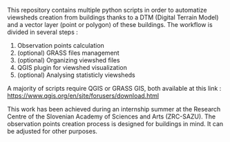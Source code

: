 This repository contains multiple python scripts in order to automatize viewsheds creation from buildings thanks to a DTM (Digital Terrain Model) and a vector layer (point or polygon) of these buildings. 
The workflow is divided in several steps :
1. Observation points calculation
2. (optional) GRASS files management
3. (optional) Organizing viewshed files
4. QGIS plugin for viewshed visualization
5. (optional) Analysing statisticly viewsheds

A majority of scripts require QGIS or GRASS GIS, both available at this link : https://www.qgis.org/en/site/forusers/download.html

This work has been achieved during an internship summer at the Research Centre of the Slovenian Academy of Sciences and Arts (ZRC-SAZU). The observation points creation process is designed for buildings in mind. It can be adjusted for other purposes.